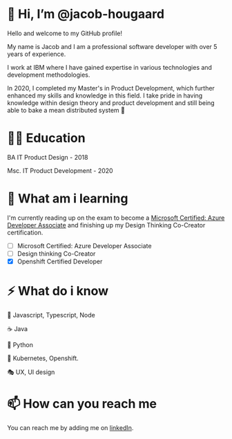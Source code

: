 # 👋 Hi, I’m @jacob-hougaard
Hello and welcome to my GitHub profile! 

My name is Jacob and I am a professional software developer with over 5 years of experience. 

I work at IBM where I have gained expertise in various technologies and development methodologies. 

In 2020, I completed my Master's in Product Development, which further enhanced my skills and knowledge in this field. I take pride in having knowledge within design theory and product development and still being able to bake a mean distributed system 💪

# 👨‍🎓 Education
BA IT Product Design - 2018

Msc. IT Product Development - 2020

# 🌱 What am i learning
I'm currently reading up on the exam to become a [Microsoft Certified: Azure Developer Associate](https://learn.microsoft.com/en-us/certifications/azure-developer/) and finishing up my Design Thinking Co-Creator certification.

- [ ] Microsoft Certified: Azure Developer Associate
- [ ] Design thinking Co-Creator
- [X] Openshift Certified Developer 

# ⚡ What do i know
🤠 Javascript, Typescript, Node 

☕ Java

🐍 Python

🚀 Kubernetes, Openshift.

🎭 UX, UI design

# 📫 How can you reach me
You can reach me by adding me on [linkedIn](https://www.linkedin.com/in/jacob-hougaard-bennedsen). 
